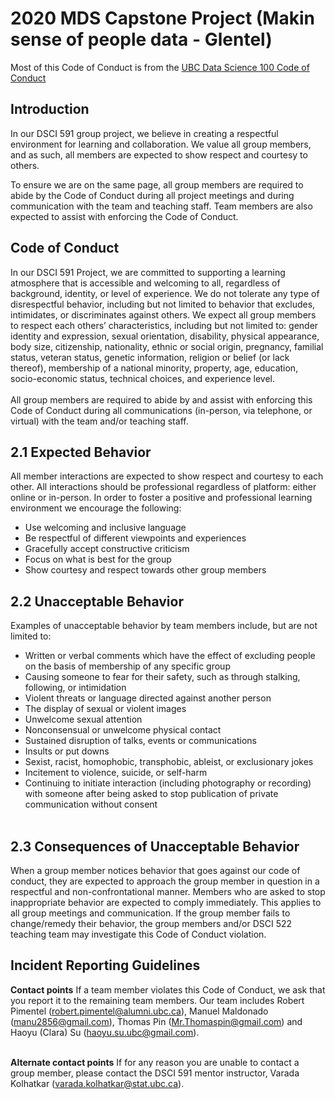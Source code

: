 # 2020 MDS Capstone Project (Makin sense of people data - Glentel)

Most of this Code of Conduct is from the [UBC Data Science 100 Code of Conduct](https://github.com/UBC-DSCI/dsci-100/blob/master/CODE_OF_CONDUCT.md)

## Introduction
In our DSCI 591 group project, we believe in creating a respectful environment for learning and collaboration. We value all group members, and as such, all members are expected to show respect and courtesy to others.

To ensure we are on the same page, all group members are required to abide by the Code of Conduct during all project meetings and during communication with the team and teaching staff. Team members are also expected to assist with enforcing the Code of Conduct. 

## Code of Conduct
In our DSCI 591 Project, we are committed to supporting a learning atmosphere that is accessible and welcoming to all, regardless of background, identity, or level of experience. We do not tolerate any type of disrespectful behavior, including but not limited to behavior that excludes, intimidates, or discriminates against others. We expect all group members to respect each others’ characteristics, including but not limited to:  gender identity and expression, sexual orientation, disability, physical appearance, body size, citizenship, nationality, ethnic or social origin, pregnancy, familial status, veteran status, genetic information, religion or belief (or lack thereof), membership of a national minority, property, age, education, socio-economic status, technical choices, and experience level.
<br/> <br/>
All group members are required to abide by and assist with enforcing this Code of Conduct during all communications (in-person, via telephone, or virtual) with the team and/or teaching staff.

## 2.1 Expected Behavior
All member interactions are expected to show respect and courtesy to each other. All interactions should be professional regardless of platform: either online or in-person. In order to foster a positive and professional learning environment we encourage the following:
- Use welcoming and inclusive language
- Be respectful of different viewpoints and experiences
- Gracefully accept constructive criticism
- Focus on what is best for the group
- Show courtesy and respect towards other group members


## 2.2 Unacceptable Behavior
Examples of unacceptable behavior by team members include, but are not limited to: <br/>
- Written or verbal comments which have the effect of excluding people on the basis of membership of any specific group
- Causing someone to fear for their safety, such as through stalking, following, or intimidation
- Violent threats or language directed against another person
- The display of sexual or violent images
- Unwelcome sexual attention
- Nonconsensual or unwelcome physical contact
- Sustained disruption of talks, events or communications
- Insults or put downs
- Sexist, racist, homophobic, transphobic, ableist, or exclusionary jokes
- Incitement to violence, suicide, or self-harm
- Continuing to initiate interaction (including photography or recording) with someone after being asked to stop publication of private communication without consent
<br/> <br/>

## 2.3 Consequences of Unacceptable Behavior
When a group member notices behavior that goes against our code of conduct, they are expected to approach the group member in question in a respectful and non-confrontational manner. Members who are asked to stop inappropriate behavior are expected to comply immediately. This applies to all group meetings and communication. If the group member fails to change/remedy their behavior, the group members and/or DSCI 522 teaching team may investigate this Code of Conduct violation. 

## Incident Reporting Guidelines
**Contact points**
If a team member violates this Code of Conduct, we ask that you report it to the remaining team members. Our team includes Robert Pimentel (robert.pimentel@alumni.ubc.ca), Manuel Maldonado (manu2856@gmail.com), Thomas Pin (Mr.Thomaspin@gmail.com) and Haoyu (Clara) Su (haoyu.su.ubc@gmail.com).
<br/> <br/>

**Alternate contact points** 
If for any reason you are unable to contact a group member, please contact the DSCI 591 mentor instructor, Varada Kolhatkar (varada.kolhatkar@stat.ubc.ca). 
